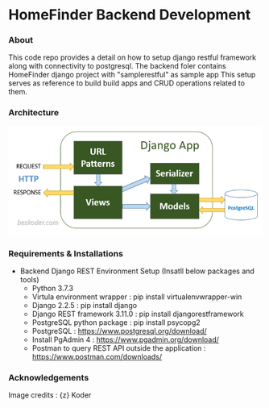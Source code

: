 # HomeFinder Backend Development

### About
This code repo provides a detail on how to setup django restful framework along with connectivity to postgresql.
The backend foler contains HomeFinder django project with "samplerestful" as sample app
This setup serves as reference to build build apps and CRUD operations related to them.

### Architecture

![](Backend/djangorest-postgresql%20architecture.png)
	
### Requirements & Installations
* Backend Django REST Environment Setup (Insatll below packages and tools)
  * Python 3.7.3
  * Virtula environment wrapper : pip install virtualenvwrapper-win
  * Django 2.2.5 : 	pip install django
  * Django REST framework 3.11.0 : pip install djangorestframework
  * PostgreSQL python package : pip install psycopg2
  * PostgreSQL : 	https://www.postgresql.org/download/
  * Install PgAdmin 4 : https://www.pgadmin.org/download/
  * Postman to query REST API outside the application : https://www.postman.com/downloads/

### Acknowledgements
Image credits : {z} Koder
